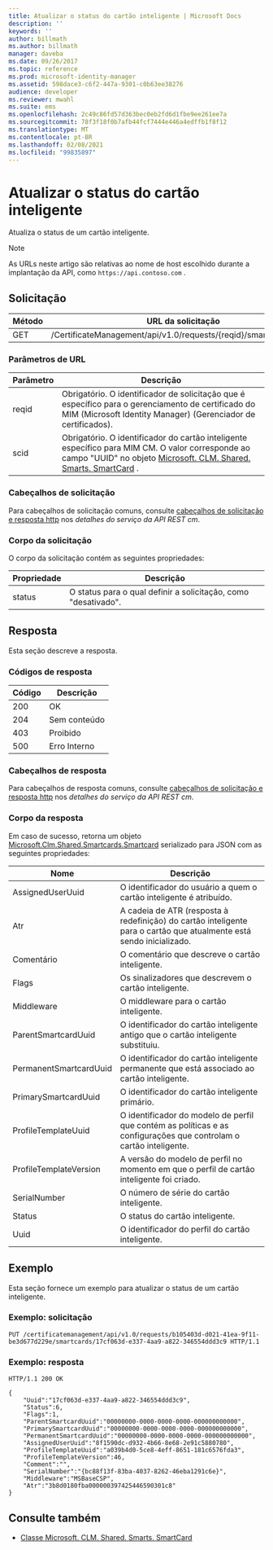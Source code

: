 ```yaml
---
title: Atualizar o status do cartão inteligente | Microsoft Docs
description: ''
keywords: ''
author: billmath
ms.author: billmath
manager: daveba
ms.date: 09/26/2017
ms.topic: reference
ms.prod: microsoft-identity-manager
ms.assetid: 598dace3-c6f2-447a-9301-c0b63ee38276
audience: developer
ms.reviewer: mwahl
ms.suite: ems
ms.openlocfilehash: 2c49c86fd57d363bec0eb2fd6d1fbe9ee261ee7a
ms.sourcegitcommit: 78f3f18f0b7afb44fcf7444e446a4edffb1f8f12
ms.translationtype: MT
ms.contentlocale: pt-BR
ms.lasthandoff: 02/08/2021
ms.locfileid: "99835897"
---
```

# <a name="update-smart-card-status"></a>Atualizar o status do cartão inteligente
Atualiza o status de um cartão inteligente.

>[!NOTE]
>As URLs neste artigo são relativas ao nome de host escolhido durante a implantação da API, como `https://api.contoso.com` .

## <a name="request"></a>Solicitação

Método  |URL da solicitação  
---------|---------
GET     |/CertificateManagement/api/v1.0/requests/{reqid}/smartcards/{scid}

### <a name="url-parameters"></a>Parâmetros de URL

Parâmetro | Descrição
---------|------------
reqid | Obrigatório. O identificador de solicitação que é específico para o gerenciamento de certificado do MIM (Microsoft Identity Manager) (Gerenciador de certificados).
scid | Obrigatório. O identificador do cartão inteligente específico para MIM CM. O valor corresponde ao campo "UUID" no objeto [Microsoft. CLM. Shared. Smarts. SmartCard](https://msdn.microsoft.com/library/microsoft.clm.shared.smartcards.smartcard.aspx) .

### <a name="request-headers"></a>Cabeçalhos de solicitação
Para cabeçalhos de solicitação comuns, consulte [cabeçalhos de solicitação e resposta http](certificate-management-rest-api-service-details.md#http-request-and-response-headers) nos *detalhes do serviço da API REST cm*.

### <a name="request-body"></a>Corpo da solicitação
O corpo da solicitação contém as seguintes propriedades:

Propriedade | Descrição
---------|-----------
status | O status para o qual definir a solicitação, como "desativado".

## <a name="response"></a>Resposta
Esta seção descreve a resposta.

### <a name="response-codes"></a>Códigos de resposta

Código  |Descrição  
---------|---------
200     | OK
204 | Sem conteúdo
403 | Proibido
500 | Erro Interno

### <a name="response-headers"></a>Cabeçalhos de resposta
Para cabeçalhos de resposta comuns, consulte [cabeçalhos de solicitação e resposta http](certificate-management-rest-api-service-details.md#http-request-and-response-headers) nos *detalhes do serviço da API REST cm*.

### <a name="response-body"></a>Corpo da resposta
Em caso de sucesso, retorna um objeto [Microsoft.Clm.Shared.Smartcards.Smartcard](https://msdn.microsoft.com/library/microsoft.clm.shared.smartcards.smartcard.aspx) serializado para JSON com as seguintes propriedades:

Nome | Descrição
-----|-----------
AssignedUserUuid | O identificador do usuário a quem o cartão inteligente é atribuído.
Atr | A cadeia de ATR (resposta à redefinição) do cartão inteligente para o cartão que atualmente está sendo inicializado.
Comentário | O comentário que descreve o cartão inteligente.
Flags | Os sinalizadores que descrevem o cartão inteligente.
Middleware | O middleware para o cartão inteligente.
ParentSmartcardUuid | O identificador do cartão inteligente antigo que o cartão inteligente substituiu.
PermanentSmartcardUuid | O identificador do cartão inteligente permanente que está associado ao cartão inteligente.
PrimarySmartcardUuid | O identificador do cartão inteligente primário.
ProfileTemplateUuid | O identificador do modelo de perfil que contém as políticas e as configurações que controlam o cartão inteligente.
ProfileTemplateVersion | A versão do modelo de perfil no momento em que o perfil de cartão inteligente foi criado.
SerialNumber | O número de série do cartão inteligente.
Status | O status do cartão inteligente.
Uuid | O identificador do perfil do cartão inteligente.

## <a name="example"></a>Exemplo
Esta seção fornece um exemplo para atualizar o status de um cartão inteligente.

### <a name="example-request"></a>Exemplo: solicitação

```
PUT /certificatemanagement/api/v1.0/requests/b105403d-d021-41ea-9f11-be3d677d229e/smartcards/17cf063d-e337-4aa9-a822-346554ddd3c9 HTTP/1.1
```

### <a name="example-response"></a>Exemplo: resposta

```
HTTP/1.1 200 OK

{
    "Uuid":"17cf063d-e337-4aa9-a822-346554ddd3c9",
    "Status":6,
    "Flags":1,
    "ParentSmartcardUuid":"00000000-0000-0000-0000-000000000000",
    "PrimarySmartcardUuid":"00000000-0000-0000-0000-000000000000",
    "PermanentSmartcardUuid":"00000000-0000-0000-0000-000000000000",
    "AssignedUserUuid":"8f1590dc-d932-4b66-8e68-2e91c5880780",
    "ProfileTemplateUuid":"a039b4d0-5ce8-4eff-8651-181c6576fda3",
    "ProfileTemplateVersion":46,
    "Comment":"",
    "SerialNumber":"{bc88f13f-83ba-4037-8262-46eba1291c6e}",
    "Middleware":"MSBaseCSP",
    "Atr":"3b8d0180fba000000397425446590301c8"
}
```       

## <a name="see-also"></a>Consulte também

- [Classe Microsoft. CLM. Shared. Smarts. SmartCard](https://msdn.microsoft.com/library/microsoft.clm.shared.smartcards.smartcard.aspx)
